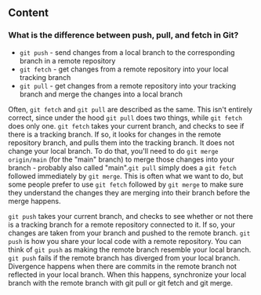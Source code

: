 ## Content

### What is the difference between push, pull, and fetch in Git?

- `git push` - send changes from a local branch to the corresponding branch in a remote repository
- `git fetch` - get changes from a remote repository into your local tracking branch
- `git pull` - get changes from a remote repository into your tracking branch and merge the changes into a local branch

Often, `git fetch` and `git pull` are described as the same. This isn't entirely correct, since under the hood `git pull` does two things, while `git fetch` does only one. `git fetch` takes your current branch, and checks to see if there is a tracking branch. If so, it looks for changes in the remote repository branch, and pulls them into the tracking branch. It does not change your local branch. To do that, you'll need to do `git merge origin/main` (for the "main" branch) to merge those changes into your branch - probably also called "main".`git pull` simply does a `git fetch` followed immediately by `git merge`. This is often what we want to do, but some people prefer to use `git fetch` followed by `git merge` to make sure they understand the changes they are merging into their branch before the merge happens.

`git push` takes your current branch, and checks to see whether or not there is a tracking branch for a remote repository connected to it. If so, your changes are taken from your branch and pushed to the remote branch. `git push` is how you share your local code with a remote repository. You can think of `git push` as making the remote branch resemble your local branch. `git push` fails if the remote branch has diverged from your local branch. Divergence happens when there are commits in the remote branch not reflected in your local branch. When this happens, synchronize your local branch with the remote branch with git pull or git fetch and git merge.